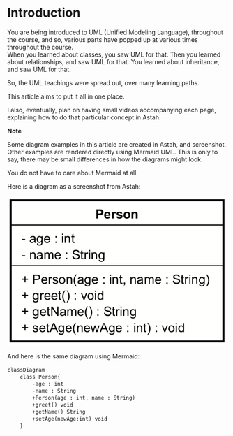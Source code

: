 # Introduction

You are being introduced to UML (Unified Modeling Language), throughout the course, and so, various parts have popped up at various times throughout the course.\
When you learned about classes, you saw UML for that. Then you learned about relationships, and saw UML for that. You learned about inheritance, and saw UML for that.

So, the UML teachings were spread out, over many learning paths.

This article aims to put it all in one place.

I also, eventually, plan on having small videos accompanying each page, explaining how to do that particular concept in Astah.

**Note**

Some diagram examples in this article are created in Astah, and screenshot. Other examples are rendered directly using Mermaid UML. This is only to say, there may be small differences in how the diagrams might look. 

You do not have to care about Mermaid at all.

Here is a diagram as a screenshot from Astah:

![astah example](Resources/class-example.png)

And here is the same diagram using Mermaid:

```mermaid
classDiagram
    class Person{
        -age : int
        -name : String
        +Person(age : int, name : String)
        +greet() void
        +getName() String
        +setAge(newAge:int) void
    }
```